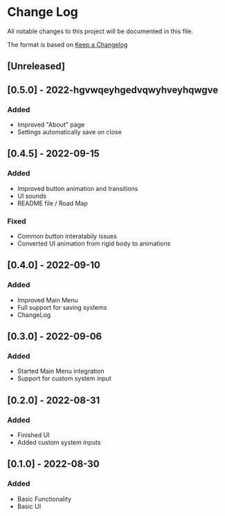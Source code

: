 
# Change Log
All notable changes to this project will be documented in this file.
 
The format is based on [Keep a Changelog](http://keepachangelog.com/)
 
## [Unreleased]


## [0.5.0] - 2022-hgvwqeyhgedvqwyhveyhqwgve
### Added
- Improved "About" page
- Settings automatically save on close

## [0.4.5] - 2022-09-15
### Added
- Improved button animation and transitions
- UI sounds
- README file / Road Map

### Fixed
- Common button interatabily issues
- Converted UI animation from rigid body to animations

## [0.4.0] - 2022-09-10
### Added
- Improved Main Menu
- Full support for saving systems
- ChangeLog

## [0.3.0] - 2022-09-06
### Added
- Started Main Menu integration
- Support for custom system input

## [0.2.0] - 2022-08-31
### Added
- Finished UI
- Added custom system inputs

## [0.1.0] - 2022-08-30
### Added
- Basic Functionality
- Basic UI